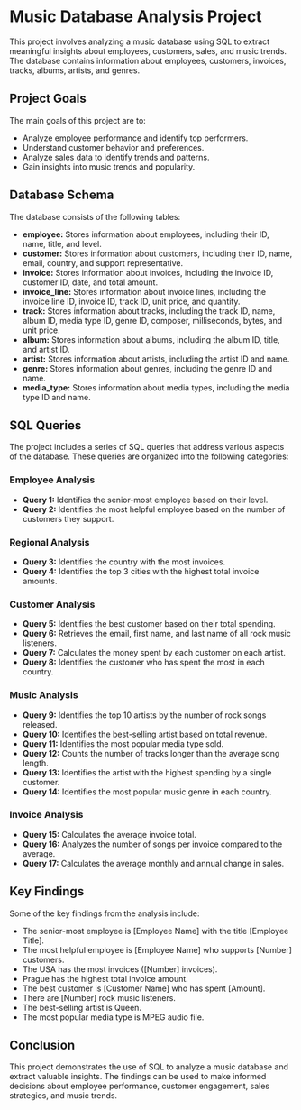 # Music Database Analysis Project

This project involves analyzing a music database using SQL to extract meaningful insights about employees, customers, sales, and music trends. The database contains information about employees, customers, invoices, tracks, albums, artists, and genres.

## Project Goals

The main goals of this project are to:

* Analyze employee performance and identify top performers.
* Understand customer behavior and preferences.
* Analyze sales data to identify trends and patterns.
* Gain insights into music trends and popularity.

## Database Schema

The database consists of the following tables:

* **employee:** Stores information about employees, including their ID, name, title, and level.
* **customer:** Stores information about customers, including their ID, name, email, country, and support representative.
* **invoice:** Stores information about invoices, including the invoice ID, customer ID, date, and total amount.
* **invoice_line:** Stores information about invoice lines, including the invoice line ID, invoice ID, track ID, unit price, and quantity.
* **track:** Stores information about tracks, including the track ID, name, album ID, media type ID, genre ID, composer, milliseconds, bytes, and unit price.
* **album:** Stores information about albums, including the album ID, title, and artist ID.
* **artist:** Stores information about artists, including the artist ID and name.
* **genre:** Stores information about genres, including the genre ID and name.
* **media_type:** Stores information about media types, including the media type ID and name.

## SQL Queries

The project includes a series of SQL queries that address various aspects of the database. These queries are organized into the following categories:

### Employee Analysis

* **Query 1:** Identifies the senior-most employee based on their level.
* **Query 2:** Identifies the most helpful employee based on the number of customers they support.

### Regional Analysis

* **Query 3:** Identifies the country with the most invoices.
* **Query 4:** Identifies the top 3 cities with the highest total invoice amounts.

### Customer Analysis

* **Query 5:** Identifies the best customer based on their total spending.
* **Query 6:** Retrieves the email, first name, and last name of all rock music listeners.
* **Query 7:** Calculates the money spent by each customer on each artist.
* **Query 8:** Identifies the customer who has spent the most in each country.

### Music Analysis

* **Query 9:** Identifies the top 10 artists by the number of rock songs released.
* **Query 10:** Identifies the best-selling artist based on total revenue.
* **Query 11:** Identifies the most popular media type sold.
* **Query 12:** Counts the number of tracks longer than the average song length.
* **Query 13:** Identifies the artist with the highest spending by a single customer.
* **Query 14:** Identifies the most popular music genre in each country.

### Invoice Analysis

* **Query 15:** Calculates the average invoice total.
* **Query 16:** Analyzes the number of songs per invoice compared to the average.
* **Query 17:** Calculates the average monthly and annual change in sales.

## Key Findings

Some of the key findings from the analysis include:

* The senior-most employee is [Employee Name] with the title [Employee Title].
* The most helpful employee is [Employee Name] who supports [Number] customers.
* The USA has the most invoices ([Number] invoices).
* Prague has the highest total invoice amount.
* The best customer is [Customer Name] who has spent [Amount].
* There are [Number] rock music listeners.
* The best-selling artist is Queen.
* The most popular media type is MPEG audio file.

## Conclusion

This project demonstrates the use of SQL to analyze a music database and extract valuable insights. The findings can be used to make informed decisions about employee performance, customer engagement, sales strategies, and music trends.
